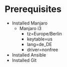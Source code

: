 # Prerequisites

* Installed Manjaro
  * Manjaro i3
    * tz=Europe/Berlin
    * keytable=us
    * lang=de_DE
    * driver=nonfree
* Installed Ansible
* Installed Git

